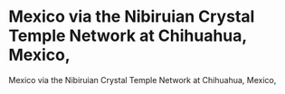 # Mexico via the Nibiruian Crystal Temple Network at Chihuahua, Mexico,

Mexico via the Nibiruian Crystal Temple Network at Chihuahua, Mexico,